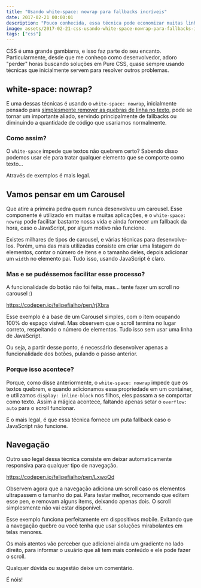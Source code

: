 ```yaml
---
title: "Usando white-space: nowrap para fallbacks incríveis"
date: 2017-02-21 00:00:01
description: "Pouco conhecida, essa técnica pode economizar muitas linhas de código e até mesmo melhorar a acessibilidade do seu projeto"
image: assets/2017-02-21-css-usando-white-space-nowrap-para-fallbacks-incriveis.png
tags: ["css"]
---
```


CSS é uma grande gambiarra, e isso faz parte do seu encanto. Particularmente, desde que me conheço como desenvolvedor, adoro "perder" horas buscando soluções em Pure CSS, quase sempre usando técnicas que inicialmente servem para resolver outros problemas.

## white-space: nowrap?

E uma dessas técnicas é usando o `white-space: nowrap`, inicialmente pensado para [simplesmente remover as quebras de linha no texto](https://developer.mozilla.org/en-US/docs/Web/CSS/white-space), pode se tornar um importante aliado, servindo principalmente de fallbacks ou diminuindo a quantidade de código que usariamos normalmente.

### Como assim?

O `white-space` impede que textos não quebrem certo? Sabendo disso podemos usar ele para tratar qualquer elemento que se comporte como texto...

Através de exemplos é mais legal.

## Vamos pensar em um Carousel

Que atire a primeira pedra quem nunca desenvolveu um carousel. Esse componente é utilizado em muitas e muitas aplicações, e o `white-space: nowrap` pode facilitar bastante nossa vida e ainda fornecer um fallback da hora, caso o JavaScript, por algum motivo não funcione.

Existes milhares de tipos de carousel, e várias técnicas para desenvolve-los. Porém, uma das mais utilizadas consiste em criar uma listagem de elementos, contar o número de itens e o tamanho deles, depois adicionar um `width` no elemento pai. Tudo isso, usando JavaScript é claro.

### Mas e se pudéssemos facilitar esse processo?

A funcionalidade do botão não foi feita, mas... tente fazer um scroll no carousel :)

https://codepen.io/felipefialho/pen/rjXbra

Esse exemplo é a base de um Carousel simples, com o item ocupando 100% do espaço visível. Mas observem que o scroll termina no lugar correto, respeitando o número de elementos. Tudo isso sem usar uma linha de JavaScript.

Ou seja, a partir desse ponto, é necessário desenvolver apenas a funcionalidade dos botões, pulando o passo anterior.

### Porque isso acontece?

Porque, como disse anteriormente, o `white-space: nowrap` impede que os textos quebrem, e quando adicionamos essa propriedade em um container, e utilizamos `display: inline-block` nos filhos, eles passam a se comportar como texto. Assim a mágica acontece, faltando apenas setar o `overflow: auto` para o scroll funcionar.

E o mais legal, é que essa técnica fornece um puta fallback caso o JavaScript não funcione.

## Navegação

Outro uso legal dessa técnica consiste em deixar automaticamente responsiva para qualquer tipo de navegação.

https://codepen.io/felipefialho/pen/LxwoQd

Observem agora que a navegação adiciona um scroll caso os elementos ultrapassem o tamanho do pai. Para testar melhor, recomendo que editem esse pen, e removam alguns items, deixando apenas dois. O scroll simplesmente não vai estar disponível.

Esse exemplo funciona perfeitamente em dispositivos mobile. Evitando que a navegação quebre ou você tenha que usar soluções mirabolantes em telas menores.

Os mais atentos vão perceber que adicionei ainda um gradiente no lado direito, para informar o usuário que ali tem mais conteúdo e ele pode fazer o scroll.

Qualquer dúvida ou sugestão deixe um comentário.

É nóis!
